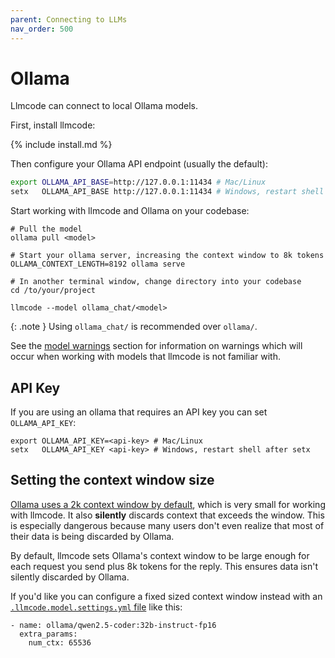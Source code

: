 ```yaml
---
parent: Connecting to LLMs
nav_order: 500
---
```


# Ollama

Llmcode can connect to local Ollama models.

First, install llmcode:

{% include install.md %}

Then configure your Ollama API endpoint (usually the default):

```bash
export OLLAMA_API_BASE=http://127.0.0.1:11434 # Mac/Linux
setx   OLLAMA_API_BASE http://127.0.0.1:11434 # Windows, restart shell after setx
```

Start working with llmcode and Ollama on your codebase:

```
# Pull the model
ollama pull <model>

# Start your ollama server, increasing the context window to 8k tokens
OLLAMA_CONTEXT_LENGTH=8192 ollama serve

# In another terminal window, change directory into your codebase
cd /to/your/project

llmcode --model ollama_chat/<model>
```

{: .note }
Using `ollama_chat/` is recommended over `ollama/`.


See the [model warnings](warnings.html)
section for information on warnings which will occur
when working with models that llmcode is not familiar with.

## API Key

If you are using an ollama that requires an API key you can set `OLLAMA_API_KEY`:

```
export OLLAMA_API_KEY=<api-key> # Mac/Linux
setx   OLLAMA_API_KEY <api-key> # Windows, restart shell after setx
```

## Setting the context window size

[Ollama uses a 2k context window by default](https://github.com/ollama/ollama/blob/main/docs/faq.md#how-can-i-specify-the-context-window-size),
which is very small for working with llmcode.
It also **silently** discards context that exceeds the window. 
This is especially dangerous because many users don't even realize that most of their data
is being discarded by Ollama.
 
By default, llmcode sets Ollama's context window 
to be large enough for each request you send plus 8k tokens for the reply.
This ensures data isn't silently discarded by Ollama.

If you'd like you can configure a fixed sized context window instead
with an
[`.llmcode.model.settings.yml` file](https://llm.khulnasoft.com/docs/config/adv-model-settings.html#model-settings)
like this:

```
- name: ollama/qwen2.5-coder:32b-instruct-fp16
  extra_params:
    num_ctx: 65536
```


